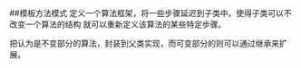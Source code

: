 ##模板方法模式
定义一个算法框架，将一些步骤延迟到子类中。使得子类可以不改变一个算法的结构
就可以重新定义该算法的某些特定步骤。

把认为是不变部分的算法，封装到父类实现，而可变部分的则可以通过继承来扩展。
